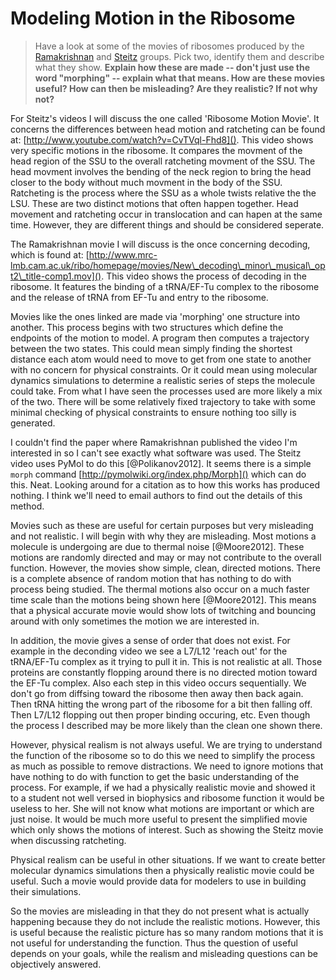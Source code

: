 # Modeling Motion in the Ribosome #

> Have a look at some of the movies of ribosomes produced by the
> [Ramakrishnan](http://www.mrc-lmb.cam.ac.uk/ribo/homepage/mov_and_overview.html)
> and [Steitz](http://www.yale.edu/steitz/movies.html) groups. Pick two,
> identify them and describe what they show. __Explain how these are made --
> don't just use the word "morphing" -- explain what that means. How are these
> movies useful? How can then be misleading? Are they realistic? If not why not?__

For Steitz's videos I will discuss the one called 'Ribosome Motion Movie'. It
concerns the differences between head motion and ratcheting can be found at:
[http://www.youtube.com/watch?v=CvTVql-Fhd8](). This video shows very specific
motions in the ribosome. It compares the movment of the head region of the SSU
to the overall ratcheting movment of the SSU. The head movment involves the
bending of the neck region to bring the head closer to the body without much
movment in the body of the SSU. Ratcheting is the process where the SSU as a
whole twists relative the the LSU. These are two distinct motions that often
happen together. Head movement and ratcheting occur in translocation and can
hapen at the same time. However, they are different things and should be
considered seperate.

The Ramakrishnan movie I will discuss is the once concerning decoding, which is
found at:
[http://www.mrc-lmb.cam.ac.uk/ribo/homepage/movies/New\_decoding\_minor\_musical\_opt2\_title-comp1.mov]().
This video shows the process of decoding in the ribosome. It features the
binding of a tRNA/EF-Tu complex to the ribosome and the release of tRNA from
EF-Tu and entry to the ribosome.

Movies like the ones linked are made via 'morphing' one structure into another.
This process begins with two structures which define the endpoints of the motion
to model. A program then computes a trajectory between the two states. This
could mean simply finding the shortest distance each atom would need to move to
get from one state to another with no concern for physical constraints. Or it
could mean using molecular dynamics simulations to determine a realistic series
of steps the molecule could take. From what I have seen the processes used are
more likely a mix of the two.  There will be some relatively fixed trajectory to
take with some minimal checking of physical constraints to ensure nothing too
silly is generated.

I couldn't find the paper where Ramakrishnan published the video I'm interested
in so I can't see exactly what software was used. The Steitz video uses PyMol to
do this [@Polikanov2012]. It seems there is a simple `morph` command
[http://pymolwiki.org/index.php/Morph]() which can do this. Neat. Looking around
for a citation as to how this works has produced nothing. I think we'll need to
email authors to find out the details of this method.

Movies such as these are useful for certain purposes but very misleading and not
realistic. I will begin with why they are misleading. Most motions a molecule is
undergoing are due to thermal noise [@Moore2012]. These motions are randomly
directed and may or may not contribute to the overall function. However, the
movies show simple, clean, directed motions. There is a complete absence of
random motion that has nothing to do with process being studied. The thermal
motions also occur on a much faster time scale than the motions being shown here
[@Moore2012]. This means that a physical accurate movie would show lots of
twitching and bouncing around with only sometimes the motion we are interested
in.

In addition, the movie gives a sense of order that does not exist. For example
in the deconding video we see a L7/L12 'reach out' for the tRNA/EF-Tu complex as
it trying to pull it in. This is not realistic at all. Those proteins are
constantly flopping around there is no directed motion toward the EF-Tu complex.
Also each step in this video occurs sequentially. We don't go from diffsing
toward the ribosome then away then back again. Then tRNA hitting the wrong part
of the ribosome for a bit then falling off. Then L7/L12 flopping out then proper
binding occuring, etc. Even though the process I described may be more likely
than the clean one shown there.

However, physical realism is not always useful. We are trying to understand the
function of the ribosome so to do this we need to simplify the process as much
as possible to remove distractions. We need to ignore motions that have nothing
to do with function to get the basic understanding of the process. For example,
if we had a physically realistic movie and showed it to a student not well
versed in biophysics and ribosome function it would be useless to her. She will
not know what motions are important or which are just noise. It would be much
more useful to present the simplified movie which only shows the motions of
interest. Such as showing the Steitz movie when discussing ratcheting.

Physical realism can be useful in other situations. If we want to create better
molecular dynamics simulations then a physically realistic movie could be
useful. Such a movie would provide data for modelers to use in building their
simulations. 

So the movies are misleading in that they do not present what is actually
happening because they do not include the realistic motions. However, this is
useful because the realistic picture has so many random motions that it is not
useful for understanding the function. Thus the question of useful depends on
your goals, while the realism and misleading questions can be objectively
answered.
